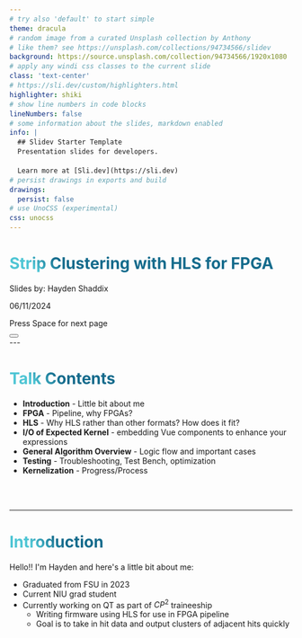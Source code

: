 ```yaml
---
# try also 'default' to start simple
theme: dracula
# random image from a curated Unsplash collection by Anthony
# like them? see https://unsplash.com/collections/94734566/slidev
background: https://source.unsplash.com/collection/94734566/1920x1080
# apply any windi css classes to the current slide
class: 'text-center'
# https://sli.dev/custom/highlighters.html
highlighter: shiki
# show line numbers in code blocks
lineNumbers: false
# some information about the slides, markdown enabled
info: |
  ## Slidev Starter Template
  Presentation slides for developers.

  Learn more at [Sli.dev](https://sli.dev)
# persist drawings in exports and build
drawings:
  persist: false
# use UnoCSS (experimental)
css: unocss
---
```


# Strip Clustering with HLS for FPGA 

Slides by: Hayden Shaddix 

06/11/2024

<div class="pt-12">
  <span @click="$slidev.nav.next" class="px-2 py-1 rounded cursor-pointer" hover="bg-white bg-opacity-10">
     Press Space for next page <carbon:arrow-right class="inline"/>
  </span>
</div>

<div class="abs-br m-6 flex gap-2">
  <button @click="$slidev.nav.openInEditor()" title="Open in Editor" class="text-xl icon-btn opacity-50 !border-none !hover:text-white">
    <carbon:edit />
  </button>
  <a href="https://github.com/slidevjs/slidev" target="_blank" alt="GitHub"
    class="text-xl icon-btn opacity-50 !border-none !hover:text-white">
    <carbon-logo-github />
  </a>
</div>
---

# Talk Contents 

- **Introduction** - Little bit about me 
- **FPGA** - Pipeline, why FPGAs? 
- **HLS** - Why HLS rather than other formats? How does it fit? 
- **I/O of Expected Kernel** - embedding Vue components to enhance your expressions
- **General Algorithm Overview** - Logic flow and important cases 
- **Testing** - Troubleshooting, Test Bench, optimization 
- **Kernelization** - Progress/Process 

<br>
<br>

<style>
h1 {
  background-color: #2B90B6;
  background-image: linear-gradient(45deg, #4EC5D4 10%, #146b8c 20%);
  background-size: 100%;
  -webkit-background-clip: text;
  -moz-background-clip: text;
  -webkit-text-fill-color: transparent;
  -moz-text-fill-color: transparent;
}
</style>

---

# Introduction

Hello!! I'm Hayden and here's a little bit about me: 

- Graduated from FSU in 2023 
- Current NIU grad student 
- Currently working on QT as part of $CP^2$ traineeship 
  - Writing firmware using HLS for use in FPGA pipeline 
  - Goal is to take in hit data and output clusters of adjacent hits quickly  
<style>
  .image-container {
    display: flex;
    justify-content: flex-end;
    align-items: flex-end; /* Align items to the end to move image to the bottom */
    height: 100vh; /* Ensure the container takes up the full height of the viewport */
  }
  .image-container img {
    max-width: 40%;
    max-height: 100%;
    object-fit: contain;
  }
</style>

<div class="image-container">
  <img src="Hayden.jpeg" alt="Me (bottom right) and family">
</div>



--- 

# FPGAs
<style>
  .two-column {
    display: flex;
    align-items: center;
  }
  .column {
    flex: 1;
    padding: 10px;
  }
  .column img {
    width: 100%;
    height: auto;
    object-fit: contain;
  }
  .caption {
    text-align: center;
    margin-top: 10px;
    font-size: 0.8em;
  }
</style>

<div class="two-column">
  <div class="column">
    <h2>Why FPGAs are Important</h2>
    <p>It is important to note why FPGAs specifically are important for this context:</p>
    <ul>
      <li>Parallel Processing</li>
      <li>Customizable and changeable hardware</li>
      <li>Low Latency/Efficiency</li>
      <li>Resource availability (LUT, BRAM, etc.)</li>
      <li>Scalability (multiple kernels)</li>
    </ul>
  </div>
  <div class="column">
    <!-- Replace 'path_to_fpga_diagram.png' with the actual path to your FPGA diagram image -->
    <img src="FPGA.png" alt="Diagram of an FPGA">
  </div>
</div>

<div class="caption">
  <a href="https://tac-hep.org/assets/pdf/uw-gpu-fpga/2023-03-22-FPGA-HLS-Lecture-2.pdf" target="_blank">Link to slides: FPGA-HLS Lecture</a>
</div>
---

# HLS 
Clustering algorithm is written in HLS for efficiency 

**Why?**
- Parallelism 
- Efficient handling of data stream input and output 
- Less storage necessary and higher iteration frequency 
- Good for kernelization and inclusion into general FPGA pipeline 

Have continued to learn HLS pretty actively using online manuals and resources: 

<style>
  .split {
    display: flex;
    justify-content: space-between;
  }
  .left {
    flex: 1;
    padding-right: 20px;
  }
  .right {
    flex: 1;
    padding-left: 20px;
  }
  .right img {
    width: 100%;
    height: auto;
  }
</style>

<div class="split">
  <div class="left">
    <!-- Left side content with link -->
    <p> <a href="https://docs.amd.com/r/en-US/ug1399-vitis-hls/Tutorials-and-Examples">Vitis AMD Tutorials</a></p>
  </div>
  <div class="right">
    <!-- Right side content with screenshot -->
    <img src="AMD.png">
  </div>
</div>

---

# I/O 
Since this is a piece in a larger pipeline of other kernels in the FPGA, the inputs and outputs are important

<style>
  .slide-small-text {
    font-size: 0.8em; /* Adjust the size as needed */
  }
</style>

<div class="slide-small-text">

**Inputs**
- Clusters with a position and bitmask 
  - <u>Position</u>
    - ABCStar chip 
    - Strip number 
  - <u>Bitmask</u>
**Need to add something about the actual step in the pipeline before mine that gives me this info**

**Outputs**
- Clusters with position and size 
  - <u>Position</u>
    - ABCStar chip 
    - Strip number 
  - <u>Size</u>
- Output is based off of adjacency of hits in completely local coordinates 
</div>

---

# Clustering Algorithm 

<style>
  .two-column {
    display: flex;
  }
  .column {
    flex: 1;
    padding: 10px;
  }
  .column img {
    width: 100%;
    height: auto;
  }
</style>

<div class="two-column">
  <div class="column">
    <!-- Left column content -->
    <h2>Code Logic Overview</h2>
    <p>The HLS algorithm is relatively straightforward in its general structure:</p>
    <ol>
      <li>Takes in cluster information</li>
      <li>Checks adjacency for bitmask cases</li>
      <li>Merges adjacent hits</li>
      <li>Creates new cluster when a hole exists</li>
      <li>Outputs clusters of adjacent hits</li>
    </ol>
  </div>
  <div class="column">
    <!-- Right column content with image -->
    <img src="Flowchat.png">
  </div>
</div>

---
---
# Implementation/Application 

<style>
  .two-column {
    display: flex;
  }
  .column {
    flex: 1;
    padding: 10px;
  }
  .column img {
    width: 100%;
    height: auto;
  }
</style>

<style>
  .two-column {
    display: flex;
  }
  .column {
    flex: 1;
    padding: 10px;
  }
  .column img {
    width: 100%;
    height: auto;
    object-fit: contain;
  }
  .image-with-caption {
    text-align: center;
    margin-bottom: 20px;
  }
  .image-with-caption img {
    max-width: 100%;
  }
  .image-with-caption p {
    margin-top: 5px;
    font-size: 0.9em;
    color: #555;
  }
</style>

## Nuanced Cases in Strip Clustering

<div class="two-column">
  <div class="column">
    <!-- Left column content -->
    <p>There are a few interesting cases that need to be treated explicitly:</p>
    <ol>
      <li>Gap Cases (holes in the bitmask)</li>
      <li>Clusters across chip boundaries</li>
    </ol>
    <p>Simpler than pixels, but some nuance depending on the final necessary specifications:</p>
      <ul>
        <li>Overlapping hits</li>
        <li>Merge chip boundary or truncate into separate small clusters</li>
        <li>Smallest possible adjacent clusters (no gaps)</li>
      </ul>
  </div>
  <div class="column">
    <!-- Right column content with images and captions -->
    <div class="image-with-caption">
      <img src="AcrossBoundary.png" alt="Merging across ABCStar boundary">
      <p>**Merging across ABCStar boundary**</p>
    </div>
    <div class="image-with-caption">
      <img src="Overlap.png" alt="Case with two separate input clusters with overlapping hits">
      <p>**Case with two separate input clusters with overlapping hits**</p>
    </div>
  </div>
</div>
---
---

# Testing and Optimization

There are a few important things testing this code as it is developed 

1) C Simulation (Test Bench) 
    - Includes several simple cases defined by the user 
    - Easily manipulated
    - Simple testing of input and outputs 
2) C Synthesis (Vitis)
    - Checks viability of pipelining 
    - Gives practical readings (Latency/clock-cycle, etc)
    - Allows for and suggests optimizations 
3) Test vectors (not yet used)
    - More realistic input 
    - Greater length/variability input stream 

--- 

# Kernelization 
Short long-term goal is for a confined clustering kernel to test with larger FPGA pipeline. From my understanding, there are 3 major components necessary to build the kernel and my current working status on each varies: 

<style>
  .two-column {
    display: flex;
    align-items: flex-start;
  }
  .column {
    flex: 1;
    padding: 10px;
  }
  .column img {
    width: 100%;
    height: auto;
    object-fit: contain;
  }
  .image-with-caption {
    text-align: center;
    margin-bottom: 20px;
  }
  .image-with-caption img {
    max-width: 100%;
  }
  .image-with-caption p {
    margin-top: 5px;
    font-size: 0.9em;
    color: #555;
  }
</style>

## Project Components and Status

<div class="two-column">
  <div class="column">
    <!-- Left column content with table -->
    <table>
      <thead>
        <tr>
          <th>Components</th>
          <th>Current Status</th>
        </tr>
      </thead>
      <tbody>
        <tr>
          <td>Working HLS</td>
          <td>Still testing, optimization has been the backburner</td>
        </tr>
        <tr>
          <td>Test Bench</td>
          <td>Created already, should be easily adaptable for different cases</td>
        </tr>
        <tr>
          <td>Project file</td>
          <td>Skeleton version in the works, adapting tutorial version to suit the clustering code</td>
        </tr>
      </tbody>
    </table>
  </div>
  <div class="column">
  </div>
</div>

---

# Conclusion 

<style>
  .small-text {
    font-size: 0.8em; /* Adjust the size as needed */
  }
</style>

<div class="small-text">
  <p>This clustering code and the following kernel will be an important part of the FPGA EF Tracking Pipeline. The major facets of the work I have and will be continuing with are:</p>
  <ol>
    <li>Developing HLS code for strip clustering
      <ul>
        <li>Addressing specific cases</li>
        <li>Working cooperatively to determine what is required at a given stage of development</li>
      </ul>
    </li>
    <li>Testing HLS code
      <ul>
        <li>Test bench and trivial cases</li>
        <li>Ensuring parallel pipelining</li>
        <li>Using realistic input to test algorithm</li>
      </ul>
    </li>
    <li>Kernalization/Optimization
      <ul>
        <li>Creating a kernel</li>
        <li>Optimizing the workflow and structure</li>
        <li>Paying attention to specific needs of the overall pipeline and connecting my project</li>
      </ul>
    </li>
  </ol>
  <p>I am looking forward to continuing to work with you all to get things in order!!!</p>
</div>

---

